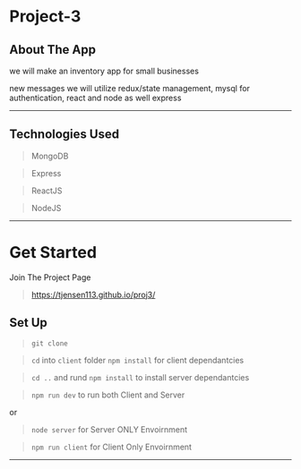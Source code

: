 





# Project-3

## About The App

we will make an inventory app for small businesses

new messages
we will utilize redux/state management, mysql for authentication, react and node as well express

---

## Technologies Used
> MongoDB

> Express

> ReactJS

> NodeJS

---

# Get Started

Join The Project Page

>  https://tjensen113.github.io/proj3/

## Set Up

> ``` git clone  ```

> ``` cd ``` into  ``` client ``` folder ``` npm install ``` for client dependantcies

> ``` cd .. ``` and rund ``` npm install ``` to install server dependantcies

> ``` npm run dev ``` to run both Client and Server 

or 

> ``` node server ``` for Server ONLY Envoirnment

> ``` npm run client ``` for Client Only Envoirnment

---
